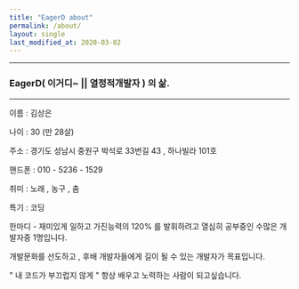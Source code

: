 ```yaml
---
title: "EagerD about"
permalink: /about/
layout: single
last_modified_at: 2020-03-02
---
```

---

### EagerD( 이거디~ || 열정적개발자 ) 의 삶.

--------

이름 : 김상은

나이 : 30 (만 28살)

주소 : 경기도 성남시 중원구 박석로 33번길 43 , 하나빌라 101호 

핸드폰 : 010 - 5236 - 1529

취미 : 노래 , 농구 , 춤

특기 : 코딩

한마디 -
재미있게 일하고 가진능력의 120% 를 발휘하려고 열심히 공부중인 수많은 개발자중 1명입니다.

개발문화를 선도하고 , 후배 개발자들에게 길이 될 수 있는 개발자가 목표입니다.

" 내 코드가 부끄럽지 않게 " 항상 배우고 노력하는 사람이 되고싶습니다.
